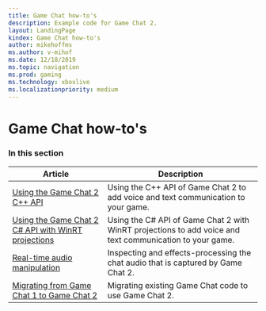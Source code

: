 ```yaml
---
title: Game Chat how-to's
description: Example code for Game Chat 2.
layout: LandingPage
kindex: Game Chat how-to's
author: mikehoffms
ms.author: v-mihof
ms.date: 12/18/2019
ms.topic: navigation
ms.prod: gaming
ms.technology: xboxlive
ms.localizationpriority: medium
---
```


# Game Chat how-to's


### In this section

| Article | Description |
|---------|-------------|
| [Using the Game Chat 2 C++ API](live-using-game-chat-2.md) | Using the C++ API of Game Chat 2 to add voice and text communication to your game. |
| [Using the Game Chat 2 C# API with WinRT projections](live-using-game-chat-2-winrt.md) | Using the C# API of Game Chat 2 with WinRT projections to add voice and text communication to your game. |
| [Real-time audio manipulation](live-real-time-audio-manipulation.md) | Inspecting and effects-processing the chat audio that is captured by Game Chat 2. |
| [Migrating from Game Chat 1 to Game Chat 2](live-game-chat-2-migration.md) | Migrating existing Game Chat code to use Game Chat 2. |
